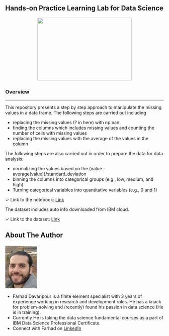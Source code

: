 ## Hands-on Practice Learning Lab for Data Science
<p align="center">
  <img src="https://cdn.pixabay.com/photo/2016/12/22/13/35/analytics-1925495_1280.png"width="300" height="200" />
</p>

### Overview
* * *
This repository presents a step by step approach to manipulate the missing values in a data frame. The following steps are carried out including
* replacing the missing values (? in here) with np.nan
* finding the columns which includes missing values and counting the number of cells with missing values
* replacing the missing values with the average of the values in the column  

The following steps are also carried out in order to prepare the data for data analysis:
* normalizing the values based on the (value - average(value))/standard_deviation
* binning the columns into categorical groups (e.g., low, medium, and high)
* Turning categorical variables into quantitative variables (e.g., 0 and 1)
  
✓ Link to the notebook: [Link](https://github.com/Farhad-Davaripour/Data_Preparation_Missing_Values/blob/main/Data_Analysis_With_Python.ipynb)   

The dataset includes auto info downloaded from IBM cloud.

✓ Link to the dataset: [Link](https://cf-courses-data.s3.us.cloud-object-storage.appdomain.cloud/IBMDeveloperSkillsNetwork-DA0101EN-SkillsNetwork/labs/Data%20files/auto.csv)  



## About The Author

![image](MyImage-GitHub.jpg)


- Farhad Davaripour is a finite element specialist with 3 years of experience working in research and development roles. He has a knack for problem-solving and (recently) found his passion in data science (He is in training).
- Currently He is taking the data science fundamental courses as a part of IBM Data Science Professional Certificate. 
- Connect with Farhad on [LinkedIn](https://www.linkedin.com/in/farhad-davaripour/)
